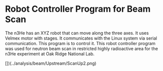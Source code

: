 Robot Controller Program for Beam Scan
========================================

The n3He has an XYZ robot that can move along the three axes. It uses Velmex motor with stages. It communicates with the Linux system via serial communication. This program is to control it. This robot controller program was used for neutron beam scan in restricted highly radioactive area for the n3He experiment at Oak Ridge National Lab.

[])(../analysis/beam/Upstream/ScanUp2.png)
